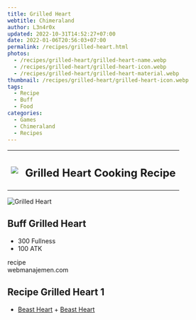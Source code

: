 ```yaml
---
title: Grilled Heart
webtitle: Chimeraland
author: L3n4r0x
updated: 2022-10-31T14:52:27+07:00
date: 2022-01-06T20:56:03+07:00
permalink: /recipes/grilled-heart.html
photos:
  - /recipes/grilled-heart/grilled-heart-name.webp
  - /recipes/grilled-heart/grilled-heart-icon.webp
  - /recipes/grilled-heart/grilled-heart-material.webp
thumbnail: /recipes/grilled-heart/grilled-heart-icon.webp
tags:
  - Recipe
  - Buff
  - Food
categories:
  - Games
  - Chimeraland
  - Recipes
---
```


<section id="bootstrap-wrapper"><link rel="stylesheet" href="https://cdn.statically.io/gh/dimaslanjaka/Web-Manajemen/40ac3225/css/bootstrap-4.5-wrapper.css"/><div class="row mb-2"><div class="col-md-12 mb-2"><table class="table" id="post-info"><tbody><tr><td><img class="d-inline-block me-2" src="/chimeraland/recipes/grilled-heart/grilled-heart-icon.webp" width="auto" height="auto"/></td><td><h1 class="fs-5">Grilled Heart Cooking Recipe</h1></td></tr></tbody></table></div></div><div class="card mb-2"><div class="row g-0"><div class="col-sm-4 position-relative mb-2"><img src="/chimeraland/recipes/grilled-heart/grilled-heart-material.webp" class="card-img fit-cover w-100 h-100" alt="Grilled Heart" data-fancybox="true"/></div><div class="col-sm-8 mb-2"><div class="card-body"><h2 class="card-title fs-5">Buff Grilled Heart</h2><div class="card-text"><ul><li>300 Fullness</li><li>100 ATK</li></ul></div><span class="badge rounded-pill bg-dark">recipe</span></div><div class="card-footer text-end text-muted">webmanajemen.com</div></div></div></div><div class="row mb-2"><div class="col-12 col-lg-6 recipe-item mb-2"><div class="card"><div class="card-body"><h2 class="card-title fs-5">Recipe Grilled Heart 1</h2><div class="card-text"><ul><li><a class="text-decoration-none" href="/chimeraland/materials/beast-heart.html">Beast Heart</a><span> + </span><a class="text-decoration-none" href="/chimeraland/materials/beast-heart.html">Beast Heart</a></li></ul></div></div></div></div></div></section>
